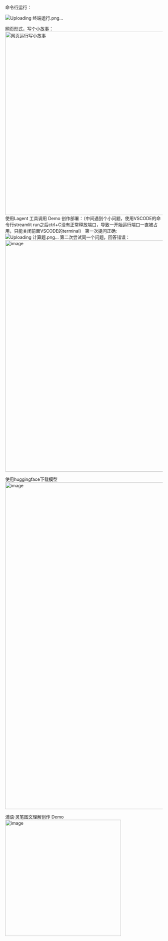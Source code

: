 命令行运行：

![Uploading 终端运行.png…]()

网页形式，写个小故事：
<img width="584" alt="网页运行写小故事" src="https://github.com/superkong001/InternLM_Learning/assets/37318654/b6d0e226-4c51-45a1-9d85-240379f2567a">
使用Lagent 工具调用 Demo 创作部署：（中间遇到个小问题，使用VSCODE的命令行streamlit run之后ctrl+C没有正常释放端口，导致一开始运行端口一直被占用，只能关闭前面VSCODE的terminal）
第一次提问正确:
![Uploading 计算题.png…]()
第二次尝试同一个问题，回答错误：
<img width="737" alt="image" src="https://github.com/superkong001/InternLM_Learning/assets/37318654/7061c81a-6c2e-489b-ba03-38bec73d1c95">

使用huggingface下载模型
<img width="1041" alt="image" src="https://github.com/superkong001/InternLM_Learning/assets/37318654/113325f5-a1b0-4096-880f-2af795402421">

浦语·灵笔图文理解创作 Demo
<img width="370" alt="image" src="https://github.com/superkong001/InternLM_Learning/assets/37318654/d7a6fecd-ced6-4ae1-be51-9d0ac119ba03">

